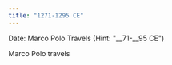 ```yaml
---
title: "1271-1295 CE"
---
```

Date: Marco Polo Travels
(Hint: &quot;__71-__95 CE&quot;)

Marco Polo travels

